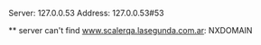 Server:		127.0.0.53
Address:	127.0.0.53#53

** server can't find www.scalerqa.lasegunda.com.ar: NXDOMAIN

